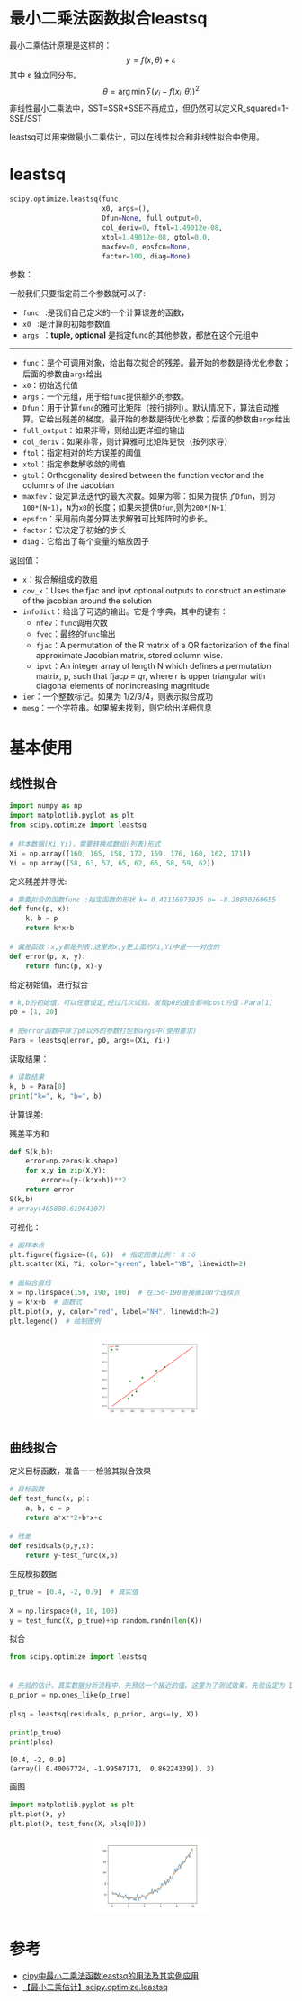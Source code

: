 # 最小二乘法函数拟合leastsq

最小二乘估计原理是这样的：
$$
y=f(x, \theta)+\varepsilon
$$
其中 ε 独立同分布。
$$
\theta=\arg \min \sum\left(y_{i}-f\left(x_{i}, \theta\right)\right)^{2}
$$
非线性最小二乘法中，SST=SSR+SSE不再成立，但仍然可以定义R_squared=1-SSE/SST

leastsq可以用来做最小二乘估计，可以在线性拟合和非线性拟合中使用。

# leastsq

```python
scipy.optimize.leastsq(func, 
                       x0, args=(), 
                       Dfun=None, full_output=0, 
                       col_deriv=0, ftol=1.49012e-08, 
                       xtol=1.49012e-08, gtol=0.0, 
                       maxfev=0, epsfcn=None, 
                       factor=100, diag=None)
```

参数：

一般我们只要指定前三个参数就可以了:

- `func ` :是我们自己定义的一个计算误差的函数，
- `x0 ` :是计算的初始参数值
- `args `：**tuple, optional** 是指定func的其他参数，都放在这个元组中

---

- `func`：是个可调用对象，给出每次拟合的残差。最开始的参数是待优化参数；后面的参数由`args`给出
- `x0`：初始迭代值
- `args`：一个元组，用于给`func`提供额外的参数。
- `Dfun`：用于计算`func`的雅可比矩阵（按行排列）。默认情况下，算法自动推算。它给出残差的梯度。最开始的参数是待优化参数；后面的参数由`args`给出
- `full_output`：如果非零，则给出更详细的输出
- `col_deriv`：如果非零，则计算雅可比矩阵更快（按列求导）
- `ftol`：指定相对的均方误差的阈值
- `xtol`：指定参数解收敛的阈值
- `gtol`：Orthogonality desired between the function vector and the columns of the Jacobian
- `maxfev`：设定算法迭代的最大次数。如果为零：如果为提供了`Dfun`，则为 `100*(N+1)`，`N`为`x0`的长度；如果未提供`Dfun`,则为`200*(N+1)`
- `epsfcn`：采用前向差分算法求解雅可比矩阵时的步长。
- `factor`：它决定了初始的步长
- `diag`：它给出了每个变量的缩放因子

返回值：

- `x`：拟合解组成的数组
- `cov_x`：Uses the fjac and ipvt optional outputs to construct an estimate of the jacobian around the solution
- `infodict`：给出了可选的输出。它是个字典，其中的键有：
  - `nfev`：`func`调用次数
  - `fvec`：最终的`func`输出
  - `fjac`：A permutation of the R matrix of a QR factorization of the final approximate Jacobian matrix, stored column wise.
  - `ipvt`：An integer array of length N which defines a permutation matrix, p, such that fjac*p = q*r, where r is upper triangular with diagonal elements of nonincreasing magnitude
- `ier`：一个整数标记。如果为 1/2/3/4，则表示拟合成功
- `mesg`：一个字符串。如果解未找到，则它给出详细信息

# 基本使用

## 线性拟合

```python
import numpy as np
import matplotlib.pyplot as plt
from scipy.optimize import leastsq

# 样本数据(Xi,Yi)，需要转换成数组(列表)形式
Xi = np.array([160, 165, 158, 172, 159, 176, 160, 162, 171])
Yi = np.array([58, 63, 57, 65, 62, 66, 58, 59, 62])
```

定义残差并寻优:

```python
# 需要拟合的函数func :指定函数的形状 k= 0.42116973935 b= -8.28830260655
def func(p, x):
    k, b = p
    return k*x+b

# 偏差函数：x,y都是列表:这里的x,y更上面的Xi,Yi中是一一对应的
def error(p, x, y):
    return func(p, x)-y
```

给定初始值，进行拟合

```python
# k,b的初始值，可以任意设定,经过几次试验，发现p0的值会影响cost的值：Para[1]
p0 = [1, 20]

# 把error函数中除了p0以外的参数打包到args中(使用要求)
Para = leastsq(error, p0, args=(Xi, Yi))

```

读取结果：

```python
# 读取结果
k, b = Para[0]
print("k=", k, "b=", b)
```

计算误差:

残差平方和

```python
def S(k,b):
    error=np.zeros(k.shape)
    for x,y in zip(X,Y):
        error+=(y-(k*x+b))**2
    return error
S(k,b)
# array(405808.61964307)
```

可视化：

```python
# 画样本点
plt.figure(figsize=(8, 6))  # 指定图像比例： 8：6
plt.scatter(Xi, Yi, color="green", label="YB", linewidth=2)

# 画拟合直线
x = np.linspace(150, 190, 100)  # 在150-190直接画100个连续点
y = k*x+b  # 函数式
plt.plot(x, y, color="red", label="NH", linewidth=2)
plt.legend()  # 绘制图例
```


<center><img src="https://raw.githubusercontent.com/HG1227/image/master/img_tuchuang/20200704222529.png" alt="最小二乘" style="zoom:20%;" /></center>

## 曲线拟合

定义目标函数，准备一一检验其拟合效果

```python
# 目标函数
def test_func(x, p):
    a, b, c = p
    return a*x**2+b*x+c

# 残差
def residuals(p,y,x):
    return y-test_func(x,p)
```

生成模拟数据

```python
p_true = [0.4, -2, 0.9]  # 真实值

X = np.linspace(0, 10, 100)
y = test_func(X, p_true)+np.random.randn(len(X))
```

拟合

```python
from scipy.optimize import leastsq


# 先验的估计，真实数据分析流程中，先预估一个接近的值。这里为了测试效果，先验设定为 1
p_prior = np.ones_like(p_true)

plsq = leastsq(residuals, p_prior, args=(y, X))

print(p_true)
print(plsq)
```

```
[0.4, -2, 0.9]
(array([ 0.40067724, -1.99507171,  0.86224339]), 3)
```

画图

```python
import matplotlib.pyplot as plt
plt.plot(X, y)
plt.plot(X, test_func(X, plsq[0]))
```

<center><img src="https://raw.githubusercontent.com/HG1227/image/master/img_tuchuang/20200704225257.png" alt="曲线拟合" style="zoom:20%;" /></center>

# 参考

- <a href="https://blog.csdn.net/weixin_37203756/article/details/80550886" target="_blank">cipy中最小二乘法函数leastsq的用法及其实例应用</a>
- <a href="https://www.guofei.site/2017/06/06/scipyleastsq.html#线性拟合案例" target="_blank">【最小二乘估计】scipy.optimize.leastsq</a> 


